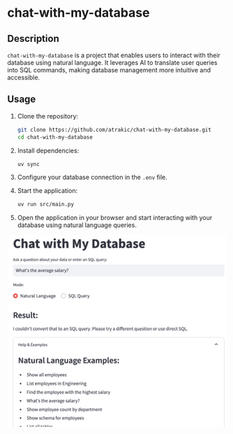 # chat-with-my-database

## Description
`chat-with-my-database` is a project that enables users to interact with their database using natural language. It leverages AI to translate user queries into SQL commands, making database management more intuitive and accessible.

## Usage
1. Clone the repository:
   ```bash
   git clone https://github.com/atrakic/chat-with-my-database.git
   cd chat-with-my-database
   ```

2. Install dependencies:
   ```bash
   uv sync
   ```

3. Configure your database connection in the `.env` file.

4. Start the application:
   ```bash
   uv run src/main.py
   ```

5. Open the application in your browser and start interacting with your database using natural language queries.

![Example Usage](docs/example.png)

